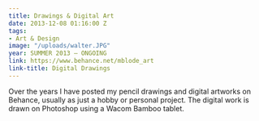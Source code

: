 ```yaml
---
title: Drawings & Digital Art
date: 2013-12-08 01:16:00 Z
tags:
- Art & Design
image: "/uploads/walter.JPG"
year: SUMMER 2013 – ONGOING
link: https://www.behance.net/mblode_art
link-title: Digital Drawings
---
```


Over the years I have posted my pencil drawings and digital artworks on Behance, usually as just a hobby or personal project. The digital work is drawn on Photoshop using a Wacom Bamboo tablet.